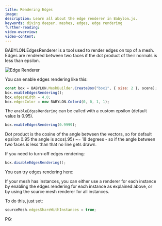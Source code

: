 ```yaml
---
title: Rendering Edges
image:
description: Learn all about the edge renderer in Babylon.js.
keywords: diving deeper, meshes, edges, edge rendering
further-reading:
video-overview:
video-content:
---
```


BABYLON.EdgesRenderer is a tool used to render edges on top of a mesh. Edges are rendered between two faces if the dot product of their normals is less than epsilon.

![Edge Renderer](/img/edgesRenderer.jpg)

You can enable edges rendering like this:

```javascript
const box = BABYLON.MeshBuilder.CreateBox("box1", { size: 2 }, scene);
box.enableEdgesRendering();
box.edgesWidth = 4.0;
box.edgesColor = new BABYLON.Color4(0, 0, 1, 1);
```

The `enableEdgesRendering` can be called with a custom epsilon (default value is 0.95).

```javascript
box.enableEdgesRendering(0.9999);
```

Dot product is the cosine of the angle between the vectors, so for default epsilon 0.95 the angle is acos(.95) ~= 18 degrees - so if the angle between two faces is less than that no line gets drawn.

If you need to turn-off edges rendering:

```javascript
box.disableEdgesRendering();
```

You can try edges rendering here: <Playground id="#TYAHX#10" title="Edge Rendering Example 1" description="Simple example of edge rendering."/>

If your mesh has instances, you can either use a renderer for each instance by enabling the edges rendering for each instance as explained above, or by using the source mesh renderer for all instances.

To do this, just set:

```javascript
sourceMesh.edgesShareWithInstances = true;
```

PG: <Playground id="#7BY3TM" title="Edge Rendering Example 2" description="Simple example of edge rendering."/>
